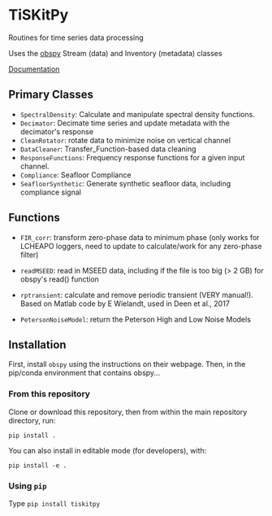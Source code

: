 # TiSKitPy

Routines for time series data processing

Uses the [obspy](https://docs.obspy.org) Stream (data) and Inventory (metadata)
classes


[Documentation](https://tiskitpy.readthedocs.io)


## Primary Classes

- `SpectralDensity`: Calculate and manipulate spectral density functions.
- `Decimator`: Decimate time series and update metadata with the decimator's
  response
- `CleanRotator`: rotate data to minimize noise on vertical channel
- `DataCleaner`: Transfer_Function-based data cleaning
- `ResponseFunctions`: Frequency response functions for a given input channel.
- `Compliance`: Seafloor Compliance
- `SeafloorSynthetic`: Generate synthetic seafloor data, including compliance signal
            
               
## Functions

- `FIR_corr`: transform zero-phase data to minimum phase (only works for
              LCHEAPO loggers, need to update to calculate/work for any
              zero-phase filter)
- `readMSEED`: read in MSEED data, including if the file is too big (> 2 GB)
               for obspy's read() function
- `rptransient`: calculate and remove periodic transient (VERY manual!).  
 	Based on Matlab code by E Wielandt, used in Deen et al., 2017

- `PetersonNoiseModel`: return the Peterson High and Low Noise Models


## Installation

First, install `obspy` using the instructions on their webpage.
Then, in the pip/conda environment that contains obspy...

### From this repository

Clone or download this repository, then from within the main repository directory, run:

`pip install .`

You can also install in editable mode (for developers), with:

`pip install -e .`

### Using `pip`

Type `pip install tiskitpy`
